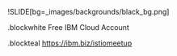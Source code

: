 !SLIDE[bg=_images/backgrounds/black_bg.png]

.blockwhite Free IBM Cloud Account

.blockteal https://ibm.biz/istiomeetup
